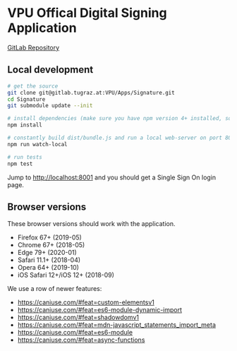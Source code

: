 # VPU Offical Digital Signing Application

[GitLab Repository](https://gitlab.tugraz.at/VPU/Apps/Signature)

## Local development

```bash
# get the source
git clone git@gitlab.tugraz.at:VPU/Apps/Signature.git
cd Signature
git submodule update --init

# install dependencies (make sure you have npm version 4+ installed, so symlinks to the git submodules are created automatically)
npm install

# constantly build dist/bundle.js and run a local web-server on port 8001 
npm run watch-local

# run tests
npm test
```

Jump to <http://localhost:8001> and you should get a Single Sign On login page.

## Browser versions

These browser versions should work with the application.

- Firefox 67+ (2019-05)
- Chrome 67+ (2018-05)
- Edge 79+ (2020-01)
- Safari 11.1+ (2018-04)
- Opera 64+ (2019-10)
- iOS Safari 12+/iOS 12+ (2018-09)

We use a row of newer features:

- https://caniuse.com/#feat=custom-elementsv1
- https://caniuse.com/#feat=es6-module-dynamic-import
- https://caniuse.com/#feat=shadowdomv1
- https://caniuse.com/#feat=mdn-javascript_statements_import_meta
- https://caniuse.com/#feat=es6-module
- https://caniuse.com/#feat=async-functions
